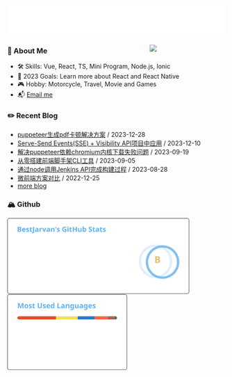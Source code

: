 <h1 align="center">
  <a href="https://git.io/typing-svg"><img style="border: none" src="https://github.com/BESTJARVAN/BESTJARVAN/raw/text/typing.svg"></a>
</h1>

<picture>
  <img align="right" width="35%" style="border: none" src="https://fastly.jsdelivr.net/gh/BestJarvan/pic-imgs/imgs/202303221702310.gif">
</picture>

### 🤵 About Me
- 🛠 Skills: Vue, React, TS, Mini Program, Node.js, Ionic
- 📜 2023 Goals: Learn more about React and React Native
- 🎮 Hobby: Motorcycle, Travel, Movie and Games
- 📬 [Email me](mailto:j532547613@gmail.com)



### ✏️ Recent Blog
- [puppeteer生成pdf卡顿解决方案](https://www.jiangyh.cn/2023/12/28/node/puppeteer-pdf/index.html) / 2023-12-28
- [Serve-Send Events(SSE) + Visibility API项目中应用](https://www.jiangyh.cn/2023/12/10/js/sse/index.html) / 2023-12-10
- [解决puppeteer依赖chromium内核下载失败问题](https://www.jiangyh.cn/2023/09/19/node/puppeteer/index.html) / 2023-09-19
- [从零搭建前端脚手架CLI工具](https://www.jiangyh.cn/2023/09/05/node/myself-cli/index.html) / 2023-09-05
- [通过node调用Jenkins API完成构建过程](https://www.jiangyh.cn/2023/08/28/node/node-jenkins/index.html) / 2023-08-28
- [微前端方案对比](https://www.jiangyh.cn/2022/12/25/vue/micro-frontends/index.html) / 2022-12-25
- [more blog](https://www.jiangyh.cn/)



### 🏔 Github
<a style="display: inline-block" href="https://github.com/BestJarvan/github-readme-stats">
  <img height=175 align="center" style="border: none" src="https://github.com/BESTJARVAN/BESTJARVAN/raw/grs/stats.svg">
</a>
<a style="display: inline-block" href="https://github.com/BestJarvan/github-readme-stats">
  <img height=175 align="center"style="border: none"  src="https://github.com/BESTJARVAN/BESTJARVAN/raw/grs/top-langs.svg" />
</a>
